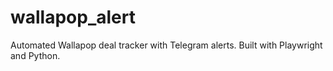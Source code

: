# wallapop_alert
Automated Wallapop deal tracker with Telegram alerts. Built with Playwright and Python.
